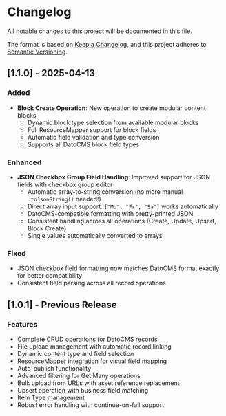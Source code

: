 # Changelog

All notable changes to this project will be documented in this file.

The format is based on [Keep a Changelog](https://keepachangelog.com/en/1.0.0/),
and this project adheres to [Semantic Versioning](https://semver.org/spec/v2.0.0.html).

## [1.1.0] - 2025-04-13

### Added
- **Block Create Operation**: New operation to create modular content blocks
  - Dynamic block type selection from available modular blocks
  - Full ResourceMapper support for block fields
  - Automatic field validation and type conversion
  - Supports all DatoCMS block field types

### Enhanced
- **JSON Checkbox Group Field Handling**: Improved support for JSON fields with checkbox group editor
  - Automatic array-to-string conversion (no more manual `.toJsonString()` needed!)
  - Direct array input support: `["Mo", "Fr", "Sa"]` works automatically
  - DatoCMS-compatible formatting with pretty-printed JSON
  - Consistent handling across all operations (Create, Update, Upsert, Block Create)
  - Single values automatically converted to arrays

### Fixed
- JSON checkbox field formatting now matches DatoCMS format exactly for better compatibility
- Consistent field parsing across all record operations

## [1.0.1] - Previous Release

### Features
- Complete CRUD operations for DatoCMS records
- File upload management with automatic record linking
- Dynamic content type and field selection
- ResourceMapper integration for visual field mapping
- Auto-publish functionality
- Advanced filtering for Get Many operations
- Bulk upload from URLs with asset reference replacement
- Upsert operation with business field matching
- Item Type management
- Robust error handling with continue-on-fail support